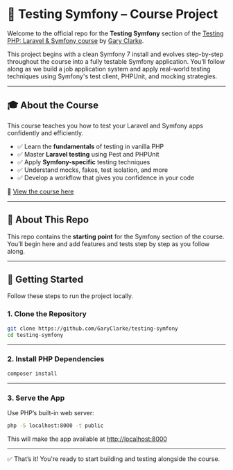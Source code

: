 # 🧪 Testing Symfony – Course Project

Welcome to the official repo for the **Testing Symfony** section of the [Testing PHP: Laravel & Symfony course](https://www.garyclarke.tech/p/testing-php-laravel-symfony) by [Gary Clarke](https://www.garyclarke.tech).

This project begins with a clean Symfony 7 install and evolves step-by-step throughout the course into a fully testable Symfony application. You’ll follow along as we build a job application system and apply real-world testing techniques using Symfony's test client, PHPUnit, and mocking strategies.

---

## 🎓 About the Course

This course teaches you how to test your Laravel and Symfony apps confidently and efficiently.

* ✅ Learn the **fundamentals** of testing in vanilla PHP
* ✅ Master **Laravel testing** using Pest and PHPUnit
* ✅ Apply **Symfony-specific** testing techniques
* ✅ Understand mocks, fakes, test isolation, and more
* ✅ Develop a workflow that gives you confidence in your code

📘 [View the course here](https://www.garyclarke.tech/p/testing-php-laravel-symfony)

---

## 🧰 About This Repo

This repo contains the **starting point** for the Symfony section of the course.
You’ll begin here and add features and tests step by step as you follow along.

---

## 🚀 Getting Started

Follow these steps to run the project locally.

### 1. Clone the Repository

```bash
git clone https://github.com/GaryClarke/testing-symfony
cd testing-symfony
```

---

### 2. Install PHP Dependencies

```bash
composer install
```

---

### 3. Serve the App

Use PHP’s built-in web server:

```bash
php -S localhost:8000 -t public
```

This will make the app available at [http://localhost:8000](http://localhost:8000)

---

✅ That’s it! You're ready to start building and testing alongside the course.
